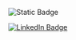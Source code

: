 ![Static Badge](https://img.shields.io/badge/Python-FFD43B?style=for-the-badge&logo=python&logoColor=blue)

<div id="badges">
  <a href="https://www.linkedin.com/in/luis-felipe-nicolau/">
    <img src="https://img.shields.io/badge/LinkedIn-blue?style=for-the-badge&logo=linkedin&logoColor=white" alt="LinkedIn Badge"/>
  </a>
</div>  
